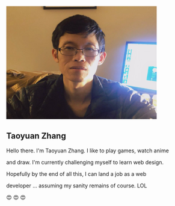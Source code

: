 <img src="self-portrait.jpg" width="400" height="300" alt="My Self Portrait." />

## Taoyuan Zhang

Hello there. I'm Taoyuan Zhang. I like to play games, watch anime 

and draw. I'm currently challenging myself to learn web design. 

Hopefully by the end of all this, I can land a job as a web 

developer ... assuming my sanity remains of course. LOL

:heart_eyes: :heart_eyes: :heart_eyes:
